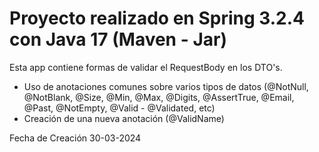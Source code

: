 # Proyecto realizado en Spring 3.2.4 con Java 17 (Maven - Jar)

Esta app contiene formas de validar el RequestBody en los DTO's.
- Uso de anotaciones comunes sobre varios tipos de datos (@NotNull, @NotBlank, @Size, @Min, @Max, @Digits, @AssertTrue, @Email, @Past, @NotEmpty, @Valid - @Validated, etc)
- Creación de una nueva anotación (@ValidName)
  
Fecha de Creación 30-03-2024

